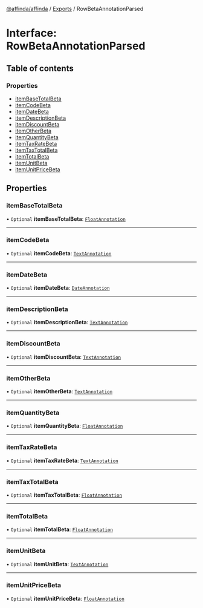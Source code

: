 [@affinda/affinda](../README.md) / [Exports](../modules.md) / RowBetaAnnotationParsed

# Interface: RowBetaAnnotationParsed

## Table of contents

### Properties

- [itemBaseTotalBeta](RowBetaAnnotationParsed.md#itembasetotalbeta)
- [itemCodeBeta](RowBetaAnnotationParsed.md#itemcodebeta)
- [itemDateBeta](RowBetaAnnotationParsed.md#itemdatebeta)
- [itemDescriptionBeta](RowBetaAnnotationParsed.md#itemdescriptionbeta)
- [itemDiscountBeta](RowBetaAnnotationParsed.md#itemdiscountbeta)
- [itemOtherBeta](RowBetaAnnotationParsed.md#itemotherbeta)
- [itemQuantityBeta](RowBetaAnnotationParsed.md#itemquantitybeta)
- [itemTaxRateBeta](RowBetaAnnotationParsed.md#itemtaxratebeta)
- [itemTaxTotalBeta](RowBetaAnnotationParsed.md#itemtaxtotalbeta)
- [itemTotalBeta](RowBetaAnnotationParsed.md#itemtotalbeta)
- [itemUnitBeta](RowBetaAnnotationParsed.md#itemunitbeta)
- [itemUnitPriceBeta](RowBetaAnnotationParsed.md#itemunitpricebeta)

## Properties

### itemBaseTotalBeta

• `Optional` **itemBaseTotalBeta**: [`FloatAnnotation`](../modules.md#floatannotation)

___

### itemCodeBeta

• `Optional` **itemCodeBeta**: [`TextAnnotation`](../modules.md#textannotation)

___

### itemDateBeta

• `Optional` **itemDateBeta**: [`DateAnnotation`](../modules.md#dateannotation)

___

### itemDescriptionBeta

• `Optional` **itemDescriptionBeta**: [`TextAnnotation`](../modules.md#textannotation)

___

### itemDiscountBeta

• `Optional` **itemDiscountBeta**: [`TextAnnotation`](../modules.md#textannotation)

___

### itemOtherBeta

• `Optional` **itemOtherBeta**: [`TextAnnotation`](../modules.md#textannotation)

___

### itemQuantityBeta

• `Optional` **itemQuantityBeta**: [`FloatAnnotation`](../modules.md#floatannotation)

___

### itemTaxRateBeta

• `Optional` **itemTaxRateBeta**: [`TextAnnotation`](../modules.md#textannotation)

___

### itemTaxTotalBeta

• `Optional` **itemTaxTotalBeta**: [`FloatAnnotation`](../modules.md#floatannotation)

___

### itemTotalBeta

• `Optional` **itemTotalBeta**: [`FloatAnnotation`](../modules.md#floatannotation)

___

### itemUnitBeta

• `Optional` **itemUnitBeta**: [`TextAnnotation`](../modules.md#textannotation)

___

### itemUnitPriceBeta

• `Optional` **itemUnitPriceBeta**: [`FloatAnnotation`](../modules.md#floatannotation)
